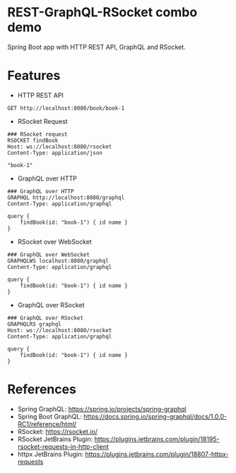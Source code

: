 REST-GraphQL-RSocket combo demo
===============================

Spring Boot app with HTTP REST API, GraphQL and RSocket.

# Features

* HTTP REST API

```http request
GET http://localhost:8080/book/book-1
```

* RSocket Request

```http request
### RSocket request
RSOCKET findBook
Host: ws://localhost:8080/rsocket
Content-Type: application/json

"book-1"
```

* GraphQL over HTTP

```http request
### GraphQL over HTTP
GRAPHQL http://localhost:8080/graphql
Content-Type: application/graphql

query {
    findBook(id: "book-1") { id name }
}
```

* RSocket over WebSocket

```http request
### GraphQL over WebSocket
GRAPHQLWS localhost:8080/graphql
Content-Type: application/graphql

query {
    findBook(id: "book-1") { id name }
}
```

* GraphQL over RSocket

```http request
### GraphQL over RSocket
GRAPHQLRS graphql
Host: ws://localhost:8080/rsocket
Content-Type: application/graphql

query {
    findBook(id: "book-1") { id name }
}
```

# References

* Spring GraphQL: https://spring.io/projects/spring-graphql
* Spring Boot GraphQL: https://docs.spring.io/spring-graphql/docs/1.0.0-RC1/reference/html/
* RSocket: https://rsocket.io/
* RSocket JetBrains Plugin: https://plugins.jetbrains.com/plugin/18195-rsocket-requests-in-http-client
* httpx JetBrains Plugin: https://plugins.jetbrains.com/plugin/18807-httpx-requests
